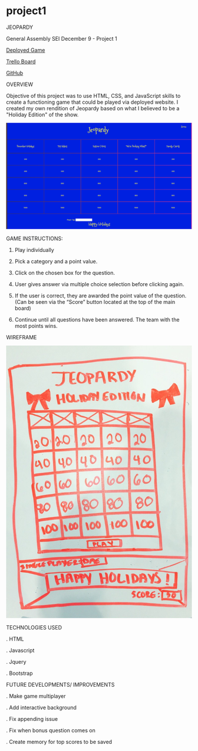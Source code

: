 # project1

JEOPARDY

General Assembly SEI December 9 - Project 1

[Deployed Game](https://mystifying-jepsen-475625.netlify.com/)

[Trello Board](https://trello.com/b/mDQRZbof/project-1-board)

[GitHub](https://github.com/dasianejones/Jeopardy)

OVERVIEW

Objective of this project was to use HTML, CSS, and JavaScript skills to create a functioning game that could be played via deployed website. I created my own rendition of Jeopardy based on what I believed to be a "Holiday Edition" of the show.

![appPicture](appPicture.png)

GAME INSTRUCTIONS:

1. Play individually

2. Pick a category and a point value.

3. Click on the chosen box for the question.

4. User gives answer via multiple choice selection before clicking again.

5. If the user is correct, they are awarded the point value of the question. (Can be seen via the “Score” button located at the top of the main board)

6. Continue until all questions have been answered. The team with the most points wins.

WIREFRAME

![Wireframe](./IMG-2603.jpg)

TECHNOLOGIES USED

. HTML

. Javascript

. Jquery

. Bootstrap

FUTURE DEVELOPMENTS/ IMPROVEMENTS

. Make game multiplayer

. Add interactive background

. Fix appending issue

. Fix when bonus question comes on

. Create memory for top scores to be saved

<!-- PSEUDOCODE

* create pop up that gives users instructions on how to play Jeopardy *


1) create a single player mode

2) create categories that align with chosen theme

    . pick a category and its associated point value

Categories

     . Category needs a few clickable elements beneath them that are worth a variety of points.

- These elements need to be:

     . Clickable
     . Store a value (the points it’s worth)
     . Disappear or disable themselves after they’ve been selected.

Category tasks:
     . Be clickable
     . Store the value of the selected element.
     . Take that value and add it to the player points if the correct answer was selected.


3) answer question in alotted time period

    . when category is clicked, 10 second timer begins
    . if question is answered before 10 second timer ends, points are awarded
    . if question is not answered before 10 second timer ends, no points are awarded

- Timer needs to do 3 things

    . Start.
    . Countdown
    . Check if the correct answer was chosen, and if not display something.

- Timer task:

    . onClick that listens for when a user clicks a category.
    . startTimer() function to start the countdown.
    . if/else statement you check if an answer was chosen before time runs out.

* create a function that will make each cateogory return a response of correct or incorrect *
* create a variable that calls total score *
* create another function that adds total score *

4) If correct, say "Correct" and award associated points

    . if correct, return point value to total score


5) if incorrect, say "Incorrect" and follow up with correct answer response.

    . if it is incorrect, return correct response answer

6) Game continues until all questions have been answered and/or points recieved.

    . create a function that will know when all questions have been answered

7) If player earns more than 2000, points, they win the game.

    . create a function that knows when total score value reaches 2000 points

8) if player earns less than 2000 points, player loses the game.

    . create a function that will respond with "winner" if user total score is greater than or equal to 2000 points
    . create a function that will respond with "loser" if user total score is under 2000 points -->
